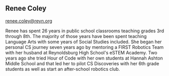 ## Renee Coley

[renee.coley@reyn.org](mailto:renee.coley@reyn.org)

Renee has spent 26 years in public school classrooms teaching grades 3rd through 8th.  The majority of those years have been spent teaching Language Arts with some years of Social Studies included.  She began her personal CS journey seven years ago by mentoring a FIRST Robotics Team with her husband at Reynoldsburg High School's eSTEM Academy.  Two years ago she tried Hour of Code with her own students at Hannah Ashton Middle School and that led her to pilot CS Discoveries with her 6th grade students as well as start an after-school robotics club.
